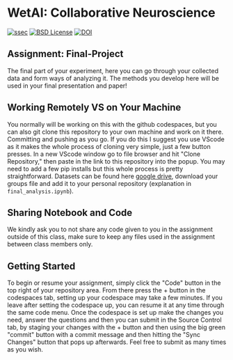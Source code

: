 # WetAI: Collaborative Neuroscience

[![ssec](https://img.shields.io/badge/SSEC-Project-purple?logo=data:image/png;base64,iVBORw0KGgoAAAANSUhEUgAAAA0AAAAOCAQAAABedl5ZAAAACXBIWXMAAAHKAAABygHMtnUxAAAAGXRFWHRTb2Z0d2FyZQB3d3cuaW5rc2NhcGUub3Jnm+48GgAAAMNJREFUGBltwcEqwwEcAOAfc1F2sNsOTqSlNUopSv5jW1YzHHYY/6YtLa1Jy4mbl3Bz8QIeyKM4fMaUxr4vZnEpjWnmLMSYCysxTcddhF25+EvJia5hhCudULAePyRalvUteXIfBgYxJufRuaKuprKsbDjVUrUj40FNQ11PTzEmrCmrevPhRcVQai8m1PRVvOPZgX2JttWYsGhD3atbHWcyUqX4oqDtJkJiJHUYv+R1JbaNHJmP/+Q1HLu2GbNoSm3Ft0+Y1YMdPSTSwQAAAABJRU5ErkJggg==&style=plastic)](https://escience.washington.edu/wetai/)
[![BSD License](https://badgen.net/badge/license/BSD-3-Clause/blue)](LICENSE)
[![DOI](https://zenodo.org/badge/691200258.svg)](https://zenodo.org/badge/latestdoi/691200258)

## Assignment: Final-Project

The final part of your experiment, here you can go through your collected data and form ways of analyzing it. The methods you develop here will be used in your final presentation and paper!

## Working Remotely VS on Your Machine

You normally will be working on this with the github codespaces, but you can also git clone this repository to your own machine and work on it there. Committing and pushing as you go. If you do this I suggest you use VScode as it makes the whole process of cloning very simple, just a few button presses. In a new VScode window go to file browser and hit "Clone Repository," then paste in the link to this repository into the popup. You may need to add a few pip installs but this whole process is pretty straightforward. Datasets can be found here [google drive](https://drive.google.com/drive/folders/1tAEYVsyA1et041O7yaOIXxrtWdk6QNEp?usp=sharing), download your groups file and add it to your personal repository (explanation in `final_analysis.ipynb`).

## Sharing Notebook and Code

We kindly ask you to not share any code given to you in the assignment outside of this class, make sure to keep any files used in the assignment between class members only.

## Getting Started

To begin or resume your assignment, simply click the "Code" button in the top right of your repository area. From there press the + button in the codespaces tab, setting up your codespace may take a few minutes. If you leave after setting the codespace up, you can resume it at any time through the same code menu. Once the codespace is set up make the changes you need, answer the questions and then you can submit in the Source Control tab, by staging your changes with the + button and then using the big green "commit" button with a commit message and then hitting the "Sync Changes" button that pops up afterwards. Feel free to submit as many times as you wish.